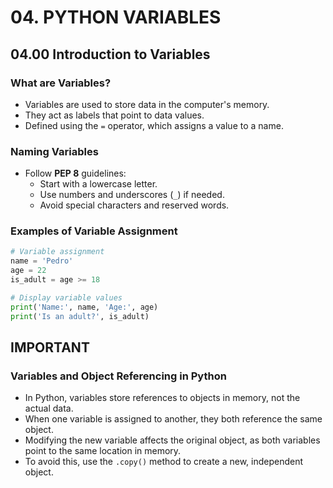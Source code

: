 # 04. PYTHON VARIABLES

## 04.00 Introduction to Variables

### What are Variables?

- Variables are used to store data in the computer's memory.
- They act as labels that point to data values.
- Defined using the `=` operator, which assigns a value to a name.

### Naming Variables

- Follow **PEP 8** guidelines:
  - Start with a lowercase letter.
  - Use numbers and underscores (`_`) if needed.
  - Avoid special characters and reserved words.

### Examples of Variable Assignment

```python
# Variable assignment
name = 'Pedro'
age = 22
is_adult = age >= 18

# Display variable values
print('Name:', name, 'Age:', age)
print('Is an adult?', is_adult)
```

## IMPORTANT

### **Variables and Object Referencing in Python**

- In Python, variables store references to objects in memory, not the actual data.
- When one variable is assigned to another, they both reference the same object.
- Modifying the new variable affects the original object, as both variables point to the same location in memory.
- To avoid this, use the `.copy()` method to create a new, independent object.
